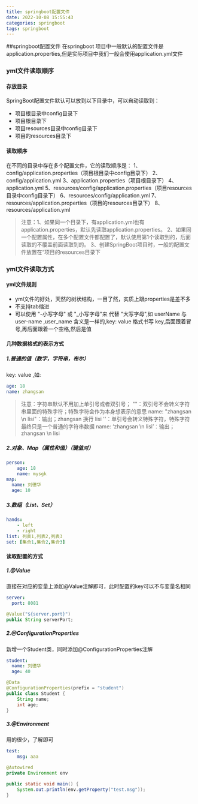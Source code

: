 ```yaml
---
title: springboot配置文件
date: 2022-10-08 15:55:43
categories: springboot
tags: springboot
---
```

##springboot配置文件
在springboot 项目中一般默认的配置文件是application.properties,但是实际项目中我们一般会使用application.yml文件
### yml文件读取顺序
#### 存放目录
SpringBoot配置文件默认可以放到以下目录中，可以自动读取到：
- 项目根目录中config目录下
- 项目根目录下
- 项目resources目录中config目录下
- 项目的resources目录下
#### 读取顺序
在不同的目录中存在多个配置文件，它的读取顺序是：
1、config/application.properties（项目根目录中config目录下）
2、config/application.yml
3、application.properties（项目根目录下）
4、application.yml
5、resources/config/application.properties（项目resources目录中config目录下）
6、resources/config/application.yml
7、resources/application.properties（项目的resources目录下）
8、resources/application.yml
>注意：1、如果同一个目录下，有application.yml也有application.properties，默认先读取application.properties。
>2、如果同一个配置属性，在多个配置文件都配置了，默认使用第1个读取到的，后面读取的不覆盖前面读取到的。
>3、创建SpringBoot项目时，一般的配置文件放置在“项目的resources目录下
### yml文件读取方式
#### yml文件规则
- yml文件的好处，天然的树状结构，一目了然，实质上跟properties是差不多
- 不支持tab缩进
- 可以使用 "-小写字母" 或 "_小写字母"来 代替 "大写字母",如 userName 与 user-name ,user_name 含义是一样的,key: value 格式书写
  key,后面跟着冒号,再后面跟着一个空格,然后是值 
#### 几种数据格式的表示方式

##### 1.普通的值（数字，字符串，布尔）

key: value ,如:
```yaml
age: 18
name: zhangsan
```
>注意：字符串默认不用加上单引号或者双引号；
""：双引号不会转义字符串里面的特殊字符；特殊字符会作为本身想表示的意思
name: "zhangsan \n lisi"：输出；zhangsan 换行 lisi
''：单引号会转义特殊字符，特殊字符最终只是一个普通的字符串数据
name: ‘zhangsan \n lisi’：输出；zhangsan \n lisi

##### 2.对象、Map（属性和值）（键值对）
```yaml
person:
    age: 18
    name: mysgk
map:  
  name: 刘德华  
  age: 10
```
##### 3.数组（List、Set）
```yaml
hands:
    - left
    - right
list: 列表1,列表2,列表3
set: [集合1,集合2,集合3]
```
#### 读取配置的方式
##### 1.@Value
直接在对应的变量上添加@Value注解即可，此时配置的key可以不与变量名相同
```yaml
server:
  port: 8081
```
```java
@Value("${server.port}")
public String serverPort;
```
##### 2.@ConfigurationProperties
新增一个Student类，同时添加@ConfigurationProperties注解
```yaml
student:  
  name: 刘德华  
  age: 40
```
```java
@Data
@ConfigurationProperties(prefix = "student")
public class Student {    
    String name;    
    int age;
}
```
##### 3.@Environment
用的很少，了解即可
```yaml
test:
    msg: aaa
```
```java
@Autowired
private Environment env

public static void main() {
    System.out.println(env.getProperty("test.msg"));
}
```

